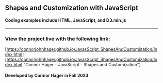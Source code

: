 ## Shapes and Customization with JavaScript
#### Coding examples include HTML, JavaScript, and D3.min.js
---
### View the project live with the following link:
[https://connorjohnhager.github.io/JavasScript_ShapesAndCustomization/index.html](https://connorjohnhager.github.io/JavasScript_ShapesAndCustomization/index.html "Connor Hager - JavaScript - Shapes and Customization")

#### Developed by Connor Hager in Fall 2023 